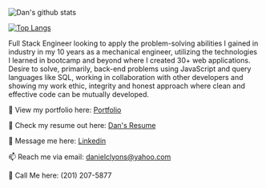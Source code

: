 ![Dan's github stats](https://github-readme-stats.vercel.app/api?username=dancl6&show_icons=true&theme=dark)

[![Top Langs](https://github-readme-stats.vercel.app/api/top-langs/?username=greenpioneer&layout=compact)](https://github.com/dancl6/github-readme-stats)

Full Stack Engineer looking to apply the problem-solving abilities I gained in industry in my 10 years as a mechanical engineer, utilizing the technologies I learned in bootcamp and beyond where I created 30+ web applications. Desire to solve, primarily, back-end problems using JavaScript and query languages like SQL, working in collaboration with other developers and showing my work ethic, integrity and honest approach where clean and effective code can be mutually developed.

👀 View my portfolio here: [Portfolio](https://dan-lyonss-amazing-site.webflow.io/)

📝 Check my resume out here: [Dan's Resume](https://docs.google.com/document/d/1A8lerBBGtJNjUqlYEXKBgpyMvfyy1r6Zr2jWW19o7bY/edit#)

💬 Message me here: [Linkedin](http://linkedin.com/in/dan-lyons-41380337/)

📫 Reach me via email: [danielclyons@yahoo.com](mailto:danielclyons@yahoo.com)

📲 Call Me here: (201) 207-5877
